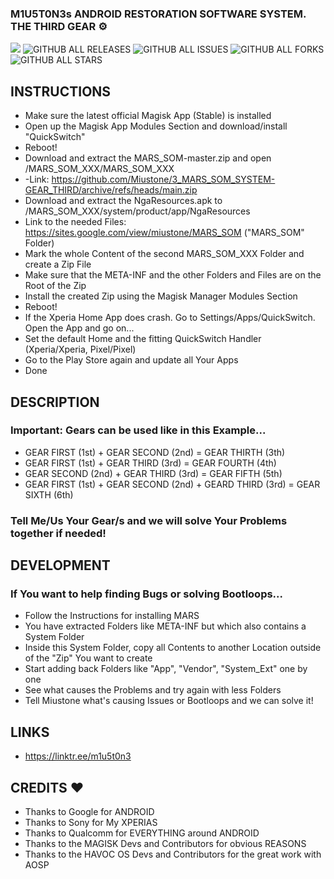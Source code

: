 ### M1U5T0N3s ANDROID RESTORATION SOFTWARE SYSTEM. THE THIRD GEAR ⚙️
<a href="https://hits.seeyoufarm.com"><img src="https://hits.seeyoufarm.com/api/count/incr/badge.svg?url=https%3A%2F%2Fgithub.com%2FMiustone%2F3_MARS_SOM_SYSTEM-GEAR_THIRD&count_bg=%2392C7FF&title_bg=%23000000&icon=github.svg&icon_color=%23FFFFFF&title=VISITORS%3A&edge_flat=true"/></a>
![GITHUB ALL RELEASES](https://img.shields.io/github/downloads/Miustone/3_MARS_SOM_SYSTEM-GEAR_THIRD/total?style=flat-square&labelColor=000000) 
![GITHUB ALL ISSUES](https://img.shields.io/github/issues/Miustone/3_MARS_SOM_SYSTEM-GEAR_THIRD?style=flat-square&labelColor=000000) 
![GITHUB ALL FORKS](https://img.shields.io/github/forks/Miustone/3_MARS_SOM_SYSTEM-GEAR_THIRD?style=flat-square&labelColor=000000) 
![GITHUB ALL STARS](https://img.shields.io/github/stars/Miustone/3_MARS_SOM_SYSTEM-GEAR_THIRD?style=flat-square&labelColor=000000)



## INSTRUCTIONS
- Make sure the latest official Magisk App (Stable) is installed
- Open up the Magisk App Modules Section and download/install "QuickSwitch"
- Reboot!
- Download and extract the MARS_SOM-master.zip and open /MARS_SOM_XXX/MARS_SOM_XXX
- -Link: https://github.com/Miustone/3_MARS_SOM_SYSTEM-GEAR_THIRD/archive/refs/heads/main.zip
- Download and extract the NgaResources.apk to /MARS_SOM_XXX/system/product/app/NgaResources
- Link to the needed Files: https://sites.google.com/view/miustone/MARS_SOM ("MARS_SOM" Folder)
- Mark the whole Content of the second MARS_SOM_XXX Folder and create a Zip File
- Make sure that the META-INF and the other Folders and Files are on the Root of the Zip
- Install the created Zip using the Magisk Manager Modules Section
- Reboot!
- If the Xperia Home App does crash. Go to Settings/Apps/QuickSwitch. Open the App and go on...
- Set the default Home and the fitting QuickSwitch Handler (Xperia/Xperia, Pixel/Pixel)
- Go to the Play Store again and update all Your Apps
- Done



## DESCRIPTION

### Important: Gears can be used like in this Example...
- GEAR FIRST  (1st) + GEAR SECOND (2nd)                     = GEAR THIRTH (3th)
- GEAR FIRST  (1st) + GEAR THIRD  (3rd)                     = GEAR FOURTH (4th)
- GEAR SECOND (2nd) + GEAR THIRD  (3rd)                     = GEAR FIFTH  (5th)
- GEAR FIRST  (1st) + GEAR SECOND (2nd) + GEARD THIRD (3rd) = GEAR SIXTH  (6th)
### Tell Me/Us Your Gear/s and we will solve Your Problems together if needed!



## DEVELOPMENT

### If You want to help finding Bugs or solving Bootloops...
- Follow the Instructions for installing MARS
- You have extracted Folders like META-INF but which also contains a System Folder
- Inside this System Folder, copy all Contents to another Location outside of the "Zip" You want to create
- Start adding back Folders like "App", "Vendor", "System_Ext" one by one
- See what causes the Problems and try again with less Folders
- Tell Miustone what's causing Issues or Bootloops and we can solve it!



## LINKS
* https://linktr.ee/m1u5t0n3



## CREDITS ❤️
* Thanks to Google for ANDROID
* Thanks to Sony for My XPERIAS
* Thanks to Qualcomm for EVERYTHING around ANDROID
* Thanks to the MAGISK Devs and Contributors for obvious REASONS
* Thanks to the HAVOC OS Devs and Contributors for the great work with AOSP
